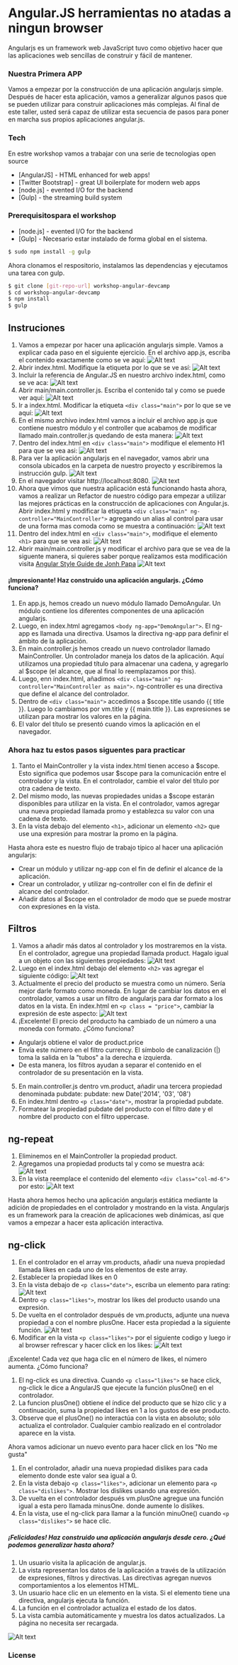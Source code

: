 # Angular.JS herramientas no atadas a ningun browser

Angularjs es un framework web JavaScript tuvo como objetivo hacer que las aplicaciones web sencillas de construir y fácil de mantener.

### Nuestra Primera APP

Vamos a empezar por la construcción de una aplicación angularjs simple. Después de hacer esta aplicación, vamos a generalizar algunos pasos que se pueden utilizar para construir aplicaciones más complejas. Al final de este taller, usted será capaz de utilizar esta secuencia de pasos para poner en marcha sus propios aplicaciones angular.js.

### Tech

En estre workshop vamos a trabajar con una serie de tecnologias open source

* [AngularJS] - HTML enhanced for web apps!
* [Twitter Bootstrap] - great UI boilerplate for modern web apps
* [node.js] - evented I/O for the backend
* [Gulp] - the streaming build system

### Prerequisitospara el workshop

* [node.js] - evented I/O for the backend
* [Gulp] - Necesario estar instalado de forma global en el sistema.

```sh
$ sudo npm install -g gulp
```

Ahora clonamos el respositorio, instalamos las dependencias y ejecutamos una tarea con gulp.

```sh
$ git clone [git-repo-url] workshop-angular-devcamp
$ cd workshop-angular-devcamp
$ npm install
$ gulp
```

## Instruciones

  1. Vamos a empezar por hacer una aplicación angularjs simple. Vamos a explicar cada paso en el siguiente ejercicio. En el archivo app.js, escriba el contenido exactamente como se ve aquí: ![Alt text](/assets/demo1.png?raw=true "Demo 1")
  2. Abrir index.html. Modifique la etiqueta <body> por lo que se ve así: ![Alt text](/assets/demo3.png?raw=true "Demo 3")
  3. Incluir la referencia de Angular.JS en nuestro archivo index.html, como se ve aca: ![Alt text](/assets/demo2.png?raw=true "Demo 2")
  4. Abrir  main/main.controller.js. Escriba el contenido tal y como se puede ver aquí: ![Alt text](/assets/demo4.png?raw=true "Demo 4")
  5. Ir a index.html. Modificar la etiqueta ```<div class="main">```  por lo que se ve aquí: ![Alt text](/assets/demo5.png?raw=true "Demo 5")
  6. En el mismo archivo index.html vamos a incluir el archivo app.js que contiene nuestro módulo y el controller que acabamos de modificar llamado main.controller.js quedando de esta manera: ![Alt text](/assets/demo6.png?raw=true "Demo 6")
  7. Dentro del index.html en ```<div class="main">``` modifique el elemento H1 para que se vea asi: ![Alt text](/assets/demo7.png?raw=true "Demo 7")
  8. Para ver la aplicación angularjs en el navegador, vamos abrir una consola ubicados en la carpeta de nuestro proyecto y escribiremos la instrucción gulp. ![Alt text](/assets/demo8.png?raw=true "Demo 8")
  9. En el navegador visitar  http://localhost:8080. ![Alt text](/assets/demo10.png?raw=true "Demo 10")
  10. Ahora que vimos que nuestra aplicación está funcionando hasta ahora, vamos a realizar un Refactor de nuestro código para empezar a utilizar las mejores prácticas en la construcción de aplicaciones con Angular.js. Abrir index.html y modificar la etiqueta ```<div class="main" ng-controller="MainController">``` agregando un alias al control para usar de una forma mas comoda como se muestra a continuación: ![Alt text](/assets/demo11.png?raw=true "Demo 11")
  12. Dentro del index.html  en ```<div class="main">```, modifique el elemento ```<h1>``` para que se vea asi: ![Alt text](/assets/demo12.png?raw=true "Demo 12")
  13. Abrir main/main.controller.js y modificar el archivo para que se vea de la siguente manera, si quieres saber porque realizamos esta modificación visita [Angular Style Guide de Jonh Papa](https://github.com/johnpapa/angular-styleguide) ![Alt text](/assets/demo13.png?raw=true "Demo 13")

#### ¡Impresionante! Haz construido una aplicación angularjs. ¿Cómo funciona?

1. En app.js, hemos creado un nuevo módulo llamado DemoAngular. Un módulo contiene los diferentes componentes de una aplicación angularjs.
2. Luego, en index.html agregamos ```<body ng-app="DemoAngular">```. El ng-app es llamada una directiva. Usamos la directiva ng-app para definir el ámbito de la aplicación.
3. En main.controller.js hemos creado un nuevo controlador llamado MainController. Un controlador maneja los datos de la aplicación. Aquí utilizamos una propiedad título para almacenar una cadena, y agregarlo al $scope (el alcance, que al final lo reemplazamos por this).
4. Luego, enn index.html, añadimos ```<div class="main" ng-controller="MainController as main">```. ng-controller es una directiva que define el alcance del controlador.
5. Dentro de ```<div class="main">``` accedimos a $scope.title usando {{ title }}. Luego lo cambiamos por vm.title y {{ main.title }}. Las expresiones se utilizan para mostrar los valores en la página.
6. El valor del título se presentó cuando vimos la aplicación en el navegador.

### Ahora haz tu estos pasos siguentes para practicar

1. Tanto el MainController y la vista index.html tienen acceso a $scope. Esto significa que podemos usar $scope para la comunicación entre el controlador y la vista. En el controlador, cambie el valor del título por otra cadena de texto. 
2. Del mismo modo, las nuevas propiedades unidas a $scope estarán disponibles para utilizar en la vista. En el controlador, vamos agregar una nueva propiedad llamada promo y establezca su valor con una cadena de texto. 
3. En la vista debajo del elemento ```<h1>```, adicionar un elemento ```<h2>``` que use una expresión para mostrar la promo en la página.

Hasta ahora este es nuestro flujo de trabajo típico al hacer una aplicación angularjs:
+ Crear un módulo y utilizar ng-app con el fin de definir el alcance de la aplicación.
+ Crear un controlador, y utilizar ng-controller con el fin de definir el alcance del controlador.
+ Añadir datos al $scope en el controlador de modo que se puede mostrar con expresiones en la vista.


## Filtros

1. Vamos a añadir más datos al controlador y los mostraremos en la vista. En el controlador, agregue una propiedad llamada product. Hagalo igual a un objeto con las siguientes propiedades: ![Alt text](/assets/demo16.png?raw=true "Demo 16")
2. Luego en el index.html debajo del elemento ```<h2>``` vas agregar el siguiente código:  ![Alt text](/assets/demo17.png?raw=true "Demo 17")
3. Actualmente el precio del producto se muestra como un número. Sería mejor darle formato como moneda. En lugar de cambiar los datos en el controlador, vamos a usar un filtro de angularjs para dar formato a los datos en la vista. En index.html en ```<p class = "price">```, cambiar la expresión de este aspecto: ![Alt text](/assets/demo18.png?raw=true "Demo 18")
4. ¡Excelente! El precio del producto ha cambiado de un número a una moneda con formato. ¿Cómo funciona?

+ Angularjs obtiene el valor de product.price
+ Envía este número en el filtro currency. El símbolo de canalización (|) toma la salida en la "tubos" a la derecha e izquierda.
+ De esta manera, los filtros ayudan a separar el contenido en el controlador de su presentación en la vista.

5. En main.controller.js  dentro vm.product, añadir una tercera propiedad denominada pubdate:  pubdate: new Date('2014', '03', '08')
6. En index.html dentro ```<p class="date">```, mostrar la propiedad pubdate.
7. Formatear la propiedad pubdate del producto con el filtro date y el nombre del producto con el filtro uppercase.

## ng-repeat
1. Eliminemos en el MainController la propiedad product.
2. Agregamos una propiedad products tal y como se muestra acá: 
![Alt text](/assets/demo19.png?raw=true "Demo 19")
3. En la vista reemplace el contenido del elemento ```<div class="col-md-6">``` por esto: ![Alt text](/assets/demo20.png?raw=true "Demo 20")

Hasta ahora hemos hecho una aplicación angularjs estática mediante la adición de propiedades en el controlador y mostrando en la vista. Angularjs es un framework para la creación de aplicaciones web dinámicas, así que vamos a empezar a hacer esta aplicación interactiva.

## ng-click

1. En el controlador en el array vm.products, añadir una nueva propiedad llamada likes en cada uno de los elementos de este array. 
2. Establecer la propiedad likes en 0
3. En la vista debajo de ```<p class="date">```, escriba un elemento para rating: ![Alt text](/assets/demo21.png?raw=true "Demo 21")
4. Dentro ```<p class="likes">```, mostrar los likes del producto usando una expresión.
5. De vuelta en el controlador después de vm.products, adjunte una nueva propiedad a con el nombre plusOne. Hacer esta propiedad a la siguiente función. ![Alt text](/assets/demo22.png?raw=true "Demo 22")
6. Modificar en la vista ```<p class="likes">``` por el siguiente codigo y luego ir al browser refrescar y hacer click en los likes: ![Alt text](/assets/demo23.png?raw=true "Demo 23")

¡Excelente! Cada vez que haga clic en el número de likes, el número aumenta. ¿Cómo funciona?

1. El ng-click es una directiva. Cuando ```<p class="likes">``` se hace click, ng-click le dice a AngularJS que ejecute la función plusOne() en el controlador.
2. La funcion plusOne() obtiene el índice del producto que se hizo clic y a continuación, suma la propiedad likes en 1 a los gustos de ese producto.
3. Observe que el plusOne() no interactúa con la vista en absoluto; sólo actualiza el controlador. Cualquier cambio realizado en el controlador aparece en la vista.

Ahora vamos adicionar un nuevo evento para hacer click en los "No me gusta"

1. En el controlador, añadir una nueva propiedad dislikes para cada elemento donde este valor sea igual a 0.
2. En la vista debajo  ```<p class="likes">```, adicionar un elemento para ```<p class="dislikes">```. Mostrar los dislikes usando una expresión.
3. De vuelta en el controlador después vm.plusOne agregue una función igual a esta pero llamada minusOne. donde aumente lo dislikes.
4. En la vista, use el ng-click para llamar a la función minuOne() cuando ```<p class="dislikes">``` se hace clic.

##### ¡Felicidades! Haz construido una aplicación angularjs desde cero. ¿Qué podemos generalizar hasta ahora?

1. Un usuario visita la aplicación de angular.js.
2. La vista representan los datos de la aplicación a través de la utilización de expresiones, filtros y directivas. Las directivas agregan nuevos comportamientos a los elementos HTML.
3. Un usuario hace clic en un elemento en la vista. Si el elemento tiene una directiva, angularjs ejecuta la función.
4. La función en el controlador actualiza el estado de los datos.
5. La vista cambia automáticamente y muestra los datos actualizados. La página no necesita ser recargada.

![Alt text](/assets/lean.png?raw=true "Learn")


### License



